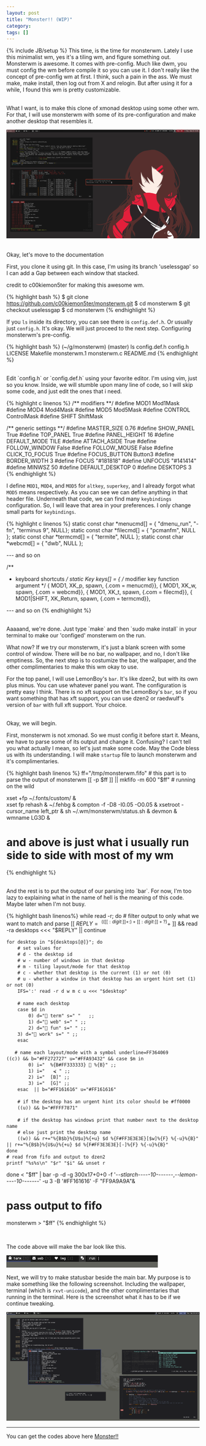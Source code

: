 ```yaml
---
layout: post
title: "Monster!! (WIP)"
category: 
tags: []
---
```

{% include JB/setup %}
This time, is the time for monsterwm. Lately I use this minimalist wm, yes it's a tiling wm, and figure something out. Monsterwm is awesome. It comes with pre-config. Much like dwm, you must config the wm before compile it so you can use it. I don't really like the concept of pre-config wm at first. I think, such a pain in the ass. We must make, make install, then log out from X and relogin. But after using it for a while, I found this wm is pretty customizable.

<br>
What I want, is to make this clone of xmonad desktop using some other wm. For that, I will use monsterwm with some of its pre-configuration and make another desktop that resembles it.

![xmonad with the song of bump of chicken - knife](/img/dsktp-bocknife.png)

<br>
Okay, let's move to the documentation
<br>

First, you clone it using git. In this case, I'm using its branch 'uselessgap' so I can add a Gap between each window that stacked. 

credit to c00kiemon5ter for making this awesome wm.

{% highlight bash %}
$ git clone https://github.com/c00kiemon5ter/monsterwm.git
$ cd monsterwm
$ git checkout uselessgap
$ cd monsterwm
{% endhighlight %}

If you `ls` inside its directory, you can see there is `config.def.h`. Or usually just `config.h`. It's okay. We will just proceed to the next step. Configuring monsterwm's pre-config.

{% highlight bash %}
(~/g/monsterwm) (master) ls
config.def.h  config.h  LICENSE  Makefile  monsterwm.1  monsterwm.c  README.md
{% endhighlight %}

<br>
Edit `config.h` or `config.def.h` using your favorite editor. I'm using vim, just so you know. Inside, we will stumble upon many line of code, so I will skip some code, and just edit the ones that i need.

{% highlight c linenos %}
/** modifiers **/
#define MOD1            Mod1Mask
#define MOD4            Mod4Mask
#define MOD5            Mod5Mask
#define CONTROL         ControlMask
#define SHIFT           ShiftMask

/** generic settings **/
#define MASTER_SIZE     0.76
#define SHOW_PANEL      True
#define TOP_PANEL       True
#define PANEL_HEIGHT    16
#define DEFAULT_MODE    TILE
#define ATTACH_ASIDE    True
#define FOLLOW_WINDOW   False
#define FOLLOW_MOUSE    False
#define CLICK_TO_FOCUS  True
#define FOCUS_BUTTON    Button3
#define BORDER_WIDTH    3
#define FOCUS           "#181818"
#define UNFOCUS         "#141414"
#define MINWSZ          50
#define DEFAULT_DESKTOP 0
#define DESKTOPS        3
{% endhighlight %} 

I define `MOD1`, `MOD4`, and `MOD5` for `altkey`, `superkey`, and I already forgot what `MOD5` means respectively. As you can see we can define anything in that header file. Underneath that code, we can find many `keybindings` configuration. So, I will leave that area in your preferences. I only change small parts for `keybindings`.

{% highlight c linenos %}
static const char *menucmd[]	   = { "dmenu_run", "-fn", "terminus 9", NULL};
static const char *filecmd[]	   = { "pcmanfm", NULL };
static const char *termcmd[]	   = { "termite", NULL };
static const char *webcmd[]	   = { "dwb", NULL };

--- and so on

/**
 * keyboard shortcuts
 */
static Key keys[] = {
    /* modifier		key            function           argument */
    {  MOD1,            XK_p,          spawn,             {.com = menucmd}},
    {  MOD1,            XK_w,          spawn,             {.com = webcmd}},
    {  MOD1,            XK_t,          spawn,             {.com = filecmd}},
    {  MOD1|SHIFT,      XK_Return,     spawn,             {.com = termcmd}},

--- and so on
{% endhighlight %}

<br>
Aaaaand, we're done. Just type `make` and then `sudo make install` in your terminal to make our 'configed' monsterwm on the run.

What now? If we try our monsterwm, it's just a blank screen with some control of window. There will be no bar, no wallpaper, and no, I don't like emptiness. So, the next step is to costumize the bar, the wallpaper, and the other complimentaries to make this wm okay to use.

For the top panel, I will use LemonBoy's `bar`. It's like dzen2, but with its own plus minus. You can use whatever panel you want. The configuration is pretty easy I think. There is no xft support on the LemonBoy's `bar`, so if you want something that has xft support, you can use dzen2 or raedwulf's version of `bar` with full xft support. Your choice. 

<br>
Okay, we will begin. 

First, monsterwm is not xmonad. So we must config it before start it. Means, we have to parse some of its output and change it. Confusing? I can't tell you what actually I mean, so let's just make some code. May the Code bless us with its understanding. I will make `startup` file to launch monsterwm and it's complimentaries.

{% highlight bash linenos %}
ff="/tmp/monsterwm.fifo"             # this part is to parse the output of monsterwm
[[ -p $ff ]] || mkfifo -m 600 "$ff"  # running on the wild

xset +fp ~/.fonts/custom/ &          
xset fp rehash &
~/.fehbg &
compton -f -D8 -I0.05 -O0.05 &
xsetroot -cursor_name left_ptr &
sh ~/.wm/monsterwm/status.sh &
devmon &
wmname LG3D &

# and above is just what i usually run side to side with most of my wm
{% endhighlight %} 

<br>
And the rest is to put the output of our parsing into `bar`. For now, I'm too lazy to explaining what in the name of hell is the meaning of this code. Maybe later when I'm not busy.

{% highlight bash linenos%}
while read -r; do
    # filter output to only what we want to match and parse
    [[ $REPLY =~ ^(([[:digit:]]+:)+[[:digit:]]+ ?)+$ ]] && read -ra desktops <<< "$REPLY" || continue
    
    for desktop in "${desktops[@]}"; do
        # set values for
        # d - the desktop id
        # w - number of windows in that desktop
        # m - tiling layout/mode for that desktop
        # c - whether that desktop is the current (1) or not (0)
        # u - whether a window in that desktop has an urgent hint set (1) or not (0)
        IFS=':' read -r d w m c u <<< "$desktop"
 
        # name each desktop 
        case $d in
            0) d=" term" s=" "   ;;
            1) d=" web" s=" " ;;
            2) d=" fun" s=" " ;;
	    3) d=" work" s=" " ;;
        esac
 
       # name each layout/mode with a symbol underline=FF364069
	((c)) && b="#FF272727" u="#FFA93432" && case $m in
            0) i="  %{B#FF333333}  %{B}" ;;
            1) i="   ⮘ " ;;
            2) i="  [B]" ;;
            3) i="  [G]" ;;
        esac  || b="#FF161616" u="#FF161616"
 
        # if the desktop has an urgent hint its color should be #ff0000
        ((u)) && b="#FFFF7871"
 
        # if the desktop has windows print that number next to the desktop name
        # else just print the desktop name
        ((w)) && r+="%{B$b}%{U$u}%{+u} $d %{F#FF3E3E3E}[$w]%{F} %{-u}%{B}" || r+="%{B$b}%{U$u}%{+u} $d %{F#FF3E3E3E}[-]%{F} %{-u}%{B}"
    done
    # read from fifo and output to dzen2
    printf "%s%s\n" "$r" "$i" && unset r
done < "$ff" | bar -p -d -g 300x17+0+0 -f '-*-stlarch-*-*-*-*-10-*-*-*-*-*-*-*,-*-lemon-*-*-*-*-10-*-*-*-*-*-*-*' -u 3 -B '#FF161616' -F "FF9A9A9A"&
 
# pass output to fifo
monsterwm > "$ff"
{% endhighlight %}

<br>

The code above will make the bar look like this.

![monsterbar](/img/monster-bar.png)

Next, we will try to make statusbar beside the main bar. My purpose is to make something like the following screenshot. Including the wallpaper, terminal (which is `rxvt-unicode`), and the other complimentaries that running in the terminal. Here is the screenshot what it has to be if we continue tweaking.

![monsterwm](/img/monster.png)

-----

<div class="note">
You can get the codes above here <a href="https://github.com/gegenokitaro/dot/tree/master/desktop/Monster">Monster!!</a>
</div>
